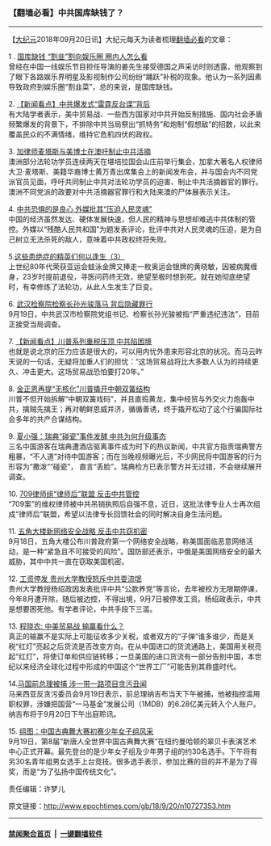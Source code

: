 ### 【翻墙必看】中共国库缺钱了？
------------------------

<p>【<a href="http://www.epochtimes.com/gb/tag/%E5%A4%A7%E7%BA%AA%E5%85%83.html">大纪元</a>2018年09月20日讯】大纪元每天为读者梳理<a href="http://www.epochtimes.com/gb/tag/%E7%BF%BB%E5%A2%99%E5%BF%85%E7%9C%8B.html">翻墙必看</a>的文章：</p>
<p>1 . <a href="http://www.epochtimes.com/gb/18/9/19/n10726646.htm">国库缺钱 “割韭”割向娱乐圈 圈内人怎么看</a><br />
曾经在中国一线娱乐节目担任导演的姜先生接受德国之声采访时则透露，他观察到了眼下各路娱乐界明星及影视制作公司纷纷“踊跃”补税的现象。他认为一系列因素导致政府到娱乐圈“割韭菜”，总的来说，是国库缺钱。</p>
<p>2. <a href="http://www.epochtimes.com/gb/18/9/19/n10726402.htm">【新闻看点】中共爆发式“雷霆反台谍”背后</a><br />
有大陆学者表示，美中贸易战、一些西方国家对中共开始反制措施、国内社会矛盾频繁爆发的背景下，不排除中共当局祭出“抓特务”和炮制“假想敌”的招数，以此来覆盖民众的不满情绪，维持它危机四伏的政权。</p>
<p>3. <a href="http://www.epochtimes.com/gb/18/9/19/n10724764.htm">加律师麦塔斯与美博士在澳吁制止中共活摘</a><br />
澳洲部分法轮功学员连续两天在堪培拉国会山庄前举行集会，加拿大著名人权律师大卫‧麦塔斯、美籍华裔博士黄万青出席集会上的新闻发布会，并与国会内不同党派官员见面，呼吁共同制止中共对法轮功学员的迫害、制止中共活摘器官的罪行。澳洲不同党派的政要对中共活摘器官罪行和大陆来澳的尸体展表示关注。</p>
<p>4. <a href="http://www.epochtimes.com/gb/18/9/19/n10725741.htm">中共恐惧的是良心 外媒批其“压迫人民灵魂”</a><br />
中国的经济虽然发达、硬体发展快速，但人民的精神与思想却难逃中共体制的管控。外媒以“残酷人民共和国”为题发表评论，批评中共对人民灵魂的压迫，是为自己树立无法杀死的敌人，意味着中共政权终将失败。</p>
<p>5.<a href="http://www.epochtimes.com/gb/18/8/26/n10667251.htm">这些患绝症的精英们何以逢生（3）</a><br />
上世纪80年代荣获亚运会蛙泳金牌又捧走一枚奥运会银牌的黄晓敏，因被病魔缠身，23岁时提前退役，寻医问药终无效，绝望至极时想到死。就在她彻底绝望时，有幸修炼了法轮功，从此人生发生了巨变。</p>
<p>6. <a href="http://www.epochtimes.com/gb/18/9/19/n10725749.htm">武汉检察院检察长孙光骏落马 背后隐藏罪行</a><br />
9月19日，中共武汉市检察院党组书记、检察长孙光骏被指“严重违纪违法”，目前正接受当局调查。</p>
<p>7. <a href="http://www.epochtimes.com/gb/18/9/19/n10726265.htm">【新闻看点】川普系列重税压顶 中共陷困境</a><br />
也就是说北京的压力应该是很大的，可以用内忧外患来形容北京的状况。而马云昨天说的一句话，无疑将加重人们的担忧：“这场贸易战将比大多数人认为的持续更久、冲击更大。这场贸易战恐怕要打20年。”</p>
<p>8. <a href="http://www.epochtimes.com/gb/18/9/19/n10726771.htm">金正恩再提“无核化”川普撬开中朝双簧结构</a><br />
川普不但开始拆解“中朝双簧戏码”，并且直捣黄龙，集中经贸与外交火力炮轰中共，擒贼先擒王；再对朝鲜恩威并济，循循善诱，终于撬开松动了这个行骗国际社会多年的共产合谋结构。</p>
<p>9. <a href="http://www.epochtimes.com/gb/18/9/19/n10727067.htm">夏小强：瑞典“碰瓷”事件发酵 中共为何升级事态</a><br />
三名中国游客在瑞典遭酒店驱离事件成为时下的热议新闻，中共官方指责瑞典警方粗暴，“不人道”对待中国游客；而在当晚视频曝光后，不少网民将中国游客的行为形容为“撒泼”“碰瓷”， 直言“丢脸”。瑞典检方已表示警方并无过错，不会继续展开调查。</p>
<p>10. <a href="http://www.epochtimes.com/gb/18/9/19/n10726718.htm">709律师组“律师后”联盟 反击中共管控</a><br />
“709案”的维权律师被中共吊销执照后自强不息，近日，这批法律专业人士再次组成“律师后”联盟，希望以法律专长回馈社会的同时解决自身生活问题。</p>
<p>11. <a href="http://www.epochtimes.com/gb/18/9/19/n10726459.htm">五角大楼新网络安全战略 反击中共窃机密</a><br />
9月18日，五角大楼公布川普政府第一个网络安全战略，称美国面临恶意网络活动，是一种“紧急且不可接受的风险”。国防部还表示，中俄是美国网络安全的最大威胁，其中中共一直在窃取美国机密。</p>
<p>12. <a href="http://www.epochtimes.com/gb/18/9/19/n10726440.htm">工资停发 贵州大学教授怒斥中共耍流氓</a><br />
贵州大学教授杨绍政因发表批评中共“公款养党”等言论，去年被校方无限期停课，今年8月遭开除，随后被边控，不得出境，9月7日被停发工资。杨绍政表示，中共是想要困死他。有学者评论，中共手段下三滥。</p>
<p>13. <a href="http://www.epochtimes.com/gb/18/9/19/n10726949.htm">程晓农: 中美贸易战 输赢看什么？</a><br />
真正的输赢不是实际上可能征收多少关税，或者双方的“子弹”谁多谁少，而是关税“红灯”亮起之后货流是否改变方向。在从中国进口的货流通路上，美国用关税亮起“红灯”，将使订单和供应链转移；一旦美国的进口货流有一部分告别中国，本世纪以来经济全球化过程中形成的中国这个“世界工厂”可能告别其鼎盛时代。</p>
<p>14.<a href="http://www.epochtimes.com/gb/18/9/19/n10726306.htm">马国前总理被捕 涉一带一路项目贪污丑闻</a><br />
马来西亚反贪污委员会9月19日表示，前总理纳吉布当天下午被捕，他被指控滥用职权罪，涉嫌把国营“一马基金”发展公司（1MDB）的6.28亿美元转入个人账户。纳吉布将于9月20日下午出庭聆讯。</p>
<p>15. <a href="http://www.epochtimes.com/gb/18/9/19/n10726692.htm">组图：中国古典舞大赛初赛少年女子组风采</a><br />
9月19日，第8届“新唐人全世界中国古典舞大赛”在纽约曼哈顿的翠贝卡表演艺术中心正式开幕。最先登台的是少年女子组及少年男子组的约30名选手。下午将有另30名青年组男女选手上台竞技。很多选手表示，参加比赛的目的并不是为了得奖，而是“为了弘扬中国传统文化”。</p>
<p>责任编辑：许梦儿</p>

原文链接：http://www.epochtimes.com/gb/18/9/20/n10727353.htm


------------------------
#### [禁闻聚合首页](https://github.com/gfw-breaker/banned-news/blob/master/README.md) &nbsp;|&nbsp;  [一键翻墙软件](https://github.com/gfw-breaker/nogfw/blob/master/README.md)